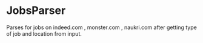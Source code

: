 # JobsParser
Parses for jobs on indeed.com , monster.com , naukri.com after getting type of job and location from input.
